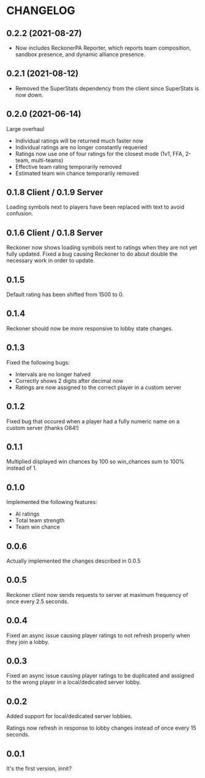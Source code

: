 # CHANGELOG

## 0.2.2 (2021-08-27)
- Now includes ReckonerPA Reporter, which reports team composition, sandbox presence, and dynamic alliance presence.

## 0.2.1 (2021-08-12)
- Removed the SuperStats dependency from the client since SuperStats is now down.

## 0.2.0 (2021-06-14)
Large overhaul
- Individual ratings will be returned much faster now
- Individual ratings are no longer constantly requeried
- Ratings now use one of four ratings for the closest mode (1v1, FFA, 2-team, multi-teams)
- Effective team rating temporarily removed
- Estimated team win chance temporarily removed

## 0.1.8 Client / 0.1.9 Server
Loading symbols next to players have been replaced with text to avoid confusion.

## 0.1.6 Client / 0.1.8 Server
Reckoner now shows loading symbols next to ratings when they are not yet fully updated.
Fixed a bug causing Reckoner to do about double the necessary work in order to update.

## 0.1.5
Default rating has been shifted from 1500 to 0.

## 0.1.4
Reckoner should now be more responsive to lobby state changes.

## 0.1.3
Fixed the following bugs:
- Intervals are no longer halved
- Correctly shows 2 digits after decimal now
- Ratings are now assigned to the correct player in a custom server

## 0.1.2
Fixed bug that occured when a player had a fully numeric name on a custom server (thanks O84!)

## 0.1.1
Multiplied displayed win chances by 100 so win_chances sum to 100% instead of 1.

## 0.1.0
Implemented the following features:
- AI ratings
- Total team strength
- Team win chance

## 0.0.6
Actually implemented the changes described in 0.0.5

## 0.0.5
Reckoner client now sends requests to server at maximum frequency of once every 2.5 seconds.

## 0.0.4
Fixed an async issue causing player ratings to not refresh properly when they join a lobby.

## 0.0.3
Fixed an async issue causing player ratings to be duplicated and assigned to the wrong player in a local/dedicated server lobby.

## 0.0.2
Added support for local/dedicated server lobbies.

Ratings now refresh in response to lobby changes instead of once every 15 seconds.

## 0.0.1
It's the first version, innit?